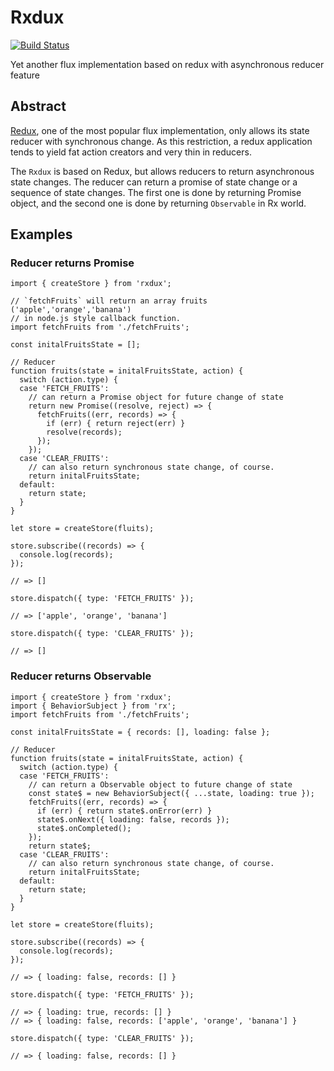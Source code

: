 # Rxdux

[![Build Status](https://travis-ci.org/stomita/rxdux.svg?branch=master)](https://travis-ci.org/stomita/rxdux)

Yet another flux implementation based on redux with asynchronous reducer feature

## Abstract

[Redux](http://redux.js.org), one of the most popular flux implementation, only allows its state reducer with synchronous change.
As this restriction, a redux application tends to yield fat action creators and very thin in reducers.

The `Rxdux` is based on Redux, but allows reducers to return asynchronous state changes.
The reducer can return a promise of state change or a sequence of state changes.
The first one is done by returning Promise object, and the second one is done by returning `Observable` in Rx world.

## Examples

### Reducer returns Promise

```es6
import { createStore } from 'rxdux';

// `fetchFruits` will return an array fruits ('apple','orange','banana')
// in node.js style callback function.
import fetchFruits from './fetchFruits';

const initalFruitsState = [];

// Reducer
function fruits(state = initalFruitsState, action) {
  switch (action.type) {
  case 'FETCH_FRUITS':
    // can return a Promise object for future change of state
    return new Promise((resolve, reject) => {
      fetchFruits((err, records) => {
        if (err) { return reject(err) }
        resolve(records);
      });
    });
  case 'CLEAR_FRUITS':
    // can also return synchronous state change, of course.
    return initalFruitsState;
  default:
    return state;
  }
}

let store = createStore(fluits);

store.subscribe((records) => {
  console.log(records);
});

// => []

store.dispatch({ type: 'FETCH_FRUITS' });

// => ['apple', 'orange', 'banana']

store.dispatch({ type: 'CLEAR_FRUITS' });

// => []

```

### Reducer returns Observable

```es6
import { createStore } from 'rxdux';
import { BehaviorSubject } from 'rx';
import fetchFruits from './fetchFruits';

const initalFruitsState = { records: [], loading: false };

// Reducer
function fruits(state = initalFruitsState, action) {
  switch (action.type) {
  case 'FETCH_FRUITS':
    // can return a Observable object to future change of state
    const state$ = new BehaviorSubject({ ...state, loading: true });
    fetchFruits((err, records) => {
      if (err) { return state$.onError(err) }
      state$.onNext({ loading: false, records });
      state$.onCompleted();
    });
    return state$;
  case 'CLEAR_FRUITS':
    // can also return synchronous state change, of course.
    return initalFruitsState;
  default:
    return state;
  }
}

let store = createStore(fluits);

store.subscribe((records) => {
  console.log(records);
});

// => { loading: false, records: [] }

store.dispatch({ type: 'FETCH_FRUITS' });

// => { loading: true, records: [] }
// => { loading: false, records: ['apple', 'orange', 'banana'] }

store.dispatch({ type: 'CLEAR_FRUITS' });

// => { loading: false, records: [] }

```
